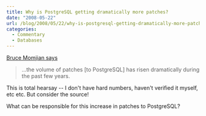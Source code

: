 ```yaml
---
title: Why is PostgreSQL getting dramatically more patches?
date: "2008-05-22"
url: /blog/2008/05/22/why-is-postgresql-getting-dramatically-more-patches/
categories:
  - Commentary
  - Databases
---
```

[Bruce Momjian says][1]

<blockquote cite="http://momjian.us/main/blogs/pgblog.html#May_22_2008">
  <p>
    &#8230;the volume of patches [to PostgreSQL] has risen dramatically during the past few years.
  </p>
</blockquote>

This is total hearsay -- I don't have hard numbers, haven't verified it myself, etc etc. But consider the source!

What can be responsible for this increase in patches to PostgreSQL?

 [1]: http://momjian.us/main/blogs/pgblog.html#May_22_2008
